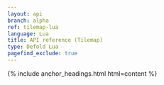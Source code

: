 ```yaml
---
layout: api
branch: alpha
ref: tilemap-lua
language: Lua
title: API reference (Tilemap)
type: Defold Lua
pagefind_exclude: true
---
```

{% include anchor_headings.html html=content %}